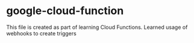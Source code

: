 # google-cloud-function

This file is created as part of learning Cloud Functions. Learned usage of webhooks to create triggers
